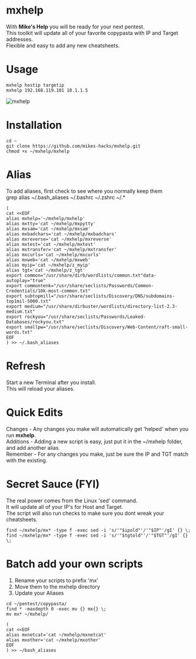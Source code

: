 # mxhelp
With **Mike's Help** you will be ready for your next pentest.  
This toolkit will update all of your favorite copypasta with IP and Target addresses.  
Flexible and easy to add any new cheatsheets.  

# Usage
```
mxhelp hostip targetip
mxhelp 192.168.119.101 10.1.1.5
```

![mxhelp](https://user-images.githubusercontent.com/59158016/176043471-d9c07ce2-19cf-4948-97b5-87a3df1cfde8.gif)

# Installation
```
cd ~
git clone https://github.com/mikes-hacks/mxhelp.git
chmod +x ~/mxhelp/mxhelp
```

# Alias
To add aliases, first check to see where you normally keep them  
grep alias ~/.bash_aliases ~/.bashrc ~/.zshrc ~/.*

```
(
cat <<EOF
alias mxhelp='~/mxhelp/mxhelp'
alias mxtty='cat ~/mxhelp/mxpytty'
alias mxsam='cat ~/mxhelp/mxsam'
alias mxbadchars='cat ~/mxhelp/mxbadchars'
alias mxreverse='cat ~/mxhelp/mxreverse'
alias mxtest='cat ~/mxhelp/mxtest'
alias mxtransfer='cat ~/mxhelp/mxtransfer'
alias mxcurls='cat ~/mxhelp/mxcurls'
alias mxweb='cat ~/mxhelp/mxweb'
alias myip='cat ~/mxhelp/z_myip'
alias tgt='cat ~/mxhelp/z_tgt'
export common="/usr/share/dirb/wordlists/common.txt"data-autoplay="true"
export commontenk="/usr/share/seclists/Passwords/Common-Credentials/10k-most-common.txt"
export subtopmill="/usr/share/seclists/Discovery/DNS/subdomains-top1mil-5000.txt"
export medium="/usr/share/dirbuster/wordlists/directory-list-2.3-medium.txt"
export rockyou="/usr/share/seclists/Passwords/Leaked-Databases/rockyou.txt"
export smallpw="/usr/share/seclists/Discovery/Web-Content/raft-small-words.txt"
EOF
) >> ~/.bash_aliases
```
# Refresh
Start a new Terminal after you install.  
This will reload your aliases.  


# Quick Edits
Changes - Any changes you make will automatically get 'helped' when you run **mxhelp**.  
Additions - Adding a new script is easy, just put it in the ~/mxhelp folder, and add another alias.  
Remember - For any changes you make, just be sure the IP and TGT match with the existing.  

# Secret Sauce (FYI)
The real power comes from the Linux 'sed' command.  
It will update all of your IP's for Host and Target.  
The script will also run checks to make sure you dont wreak your cheatsheets.  
```
find ~/mxhelp/mx* -type f -exec sed -i 's/'"$ipold"'/'"$IP"'/gI' {} \;
find ~/mxhelp/mx* -type f -exec sed -i 's/'"$tgtold"'/'"$TGT"'/gI' {} \;
```

# Batch add your own scripts
1. Rename your scripts to prefix 'mx'
1. Move them to the mxhelp directory
1. Update your Aliases

```
cd ~/pentest/copypasta/
find * -maxdepth 0 -exec mv {} mx{} \;
mv mx* ~/mxhelp/

(
cat <<EOF
alias mxnetcat='cat ~/mxhelp/mxnetcat'
alias mxother='cat ~/mxhelp/mxother'
EOF
) >> ~/bash_aliases
```
